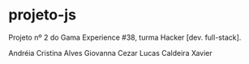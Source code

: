 # projeto-js
Projeto nº 2 do Gama Experience #38, turma Hacker [dev. full-stack].

Andréia Cristina Alves
Giovanna Cezar
Lucas Caldeira Xavier
